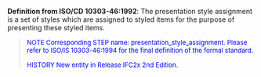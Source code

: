 ﻿**Definition from ISO/CD 10303-46:1992**: The presentation style assignment is a set of styles which are assigned to styled items for the purpose of presenting these styled items.

> <font color="#0000FF" size="-1"> NOTE Corresponding STEP name:
		  presentation_style_assignment. Please refer to ISO/IS 10303-46:1994 for the
		  final definition of the formal standard. </font>
> 
> <font size="-1"><font color="#0000FF">HISTORY New entity in Release
		  IFC2x 2nd Edition.</font> </font>
>
